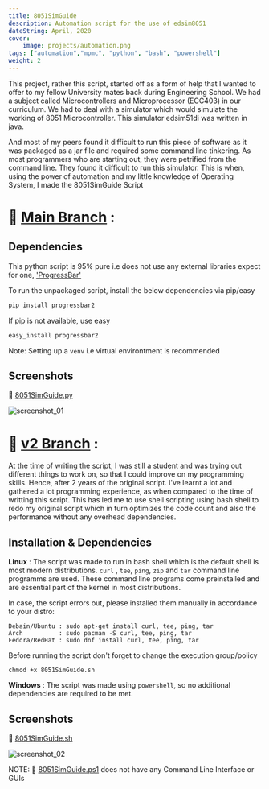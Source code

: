 ```yaml
---
title: 8051SimGuide
description: Automation script for the use of edsim8051
dateString: April, 2020
cover:
    image: projects/automation.png
tags: ["automation","mpmc", "python", "bash", "powershell"]
weight: 2
---
```


This project, rather this script, started off as a form of
help that I wanted to offer to my fellow University mates back during Engineering School.
We had a subject called Microcontrollers and Microprocessor (ECC403) in our curriculum. We had to deal with a
simulator which would simulate the working of 8051 Microcontroller. This simulator edsim51di was written in java.

And most of my peers found it difficult to run this piece of software as it was packaged as a jar file and required some command line tinkering. As most programmers who are starting out, they were petrified from the command line. They found it difficult to run this simulator. This is when, using the power of automation and my little knowledge of Operating System, I made the 8051SimGuide Script


# 🔗 [Main Branch](https://github.com/rd3ka/8051SimGuide/tree/master) :

## Dependencies

This python script is 95% pure i.e does not use any external 
libraries expect for one, ['ProgressBar'](https://pypi.org/project/progressbar2/)


To run the unpackaged script, install the below dependencies via pip/easy
```bash
pip install progressbar2
```
If pip is not available, use easy
```bash
easy_install progressbar2
```
Note: Setting up a `venv`
i.e virtual environtment is recommended

## Screenshots
 🔗 [8051SimGuide.py](https://github.com/rd3ka/8051SimGuide/blob/master/8051SimGuide.py)

![screenshot_01](https://user-images.githubusercontent.com/44165144/201349573-15e1c031-5dfc-4128-8658-e59ed6d6fce6.png)

# 🔗 [v2 Branch](https://github.com/rd3ka/8051SimGuide/tree/v2) :

At the time of writing the script, I was still a student and was trying out different things to work on, so that I could improve on my programming skills. Hence, after 2 years of the original script. I've learnt a lot and gathered a lot programming experience, as when compared to the time of writting this script. This has led me to use shell scripting using bash shell to redo my original script which in turn optimizes the code count and also the performance without any overhead dependencies.

## Installation & Dependencies

**Linux** : The script was made to run in bash shell which is the default shell is most modern distributions.
 ```curl``` , ```tee```, ```ping```, ```zip``` and ```tar```
command line programms are used. These command line programs come preinstalled and are essential part of the kernel in most 
distributions.

In case, the script errors out, please installed them manually in accordance to your distro:

```
Debain/Ubuntu : sudo apt-get install curl, tee, ping, tar
Arch          : sudo pacman -S curl, tee, ping, tar
Fedora/RedHat : sudo dnf install curl, tee, ping, tar
```
Before running the script don't forget to change the execution group/policy
```
chmod +x 8051SimGuide.sh
```

**Windows** : The script was made using ```powershell```, so 
no additional dependencies are required to be met.

## Screenshots
🔗 [8051SimGuide.sh](https://github.com/rd3ka/8051SimGuide/blob/v2/8051SimGuide.sh)

![screenshot_02](https://user-images.githubusercontent.com/44165144/201364637-f5a0e490-366d-471d-92b1-2779d96aad4f.png)

NOTE: 🔗 [8051SimGuide.ps1](https://github.com/rd3ka/8051SimGuide/blob/v2/8051SimGuide.ps1) does not have any Command Line Interface or GUIs